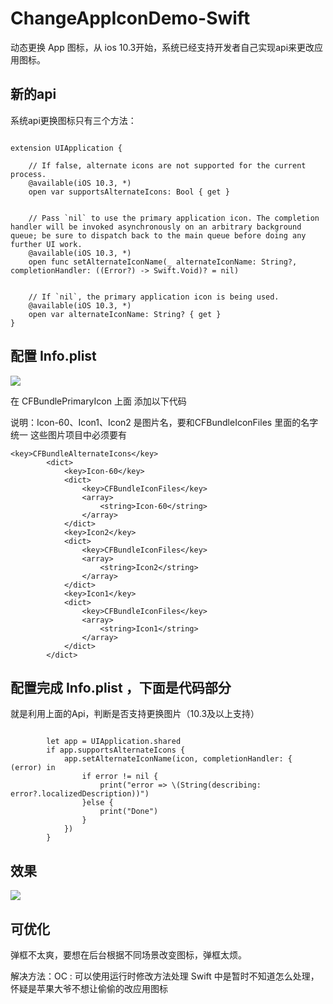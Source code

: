# ChangeAppIconDemo-Swift


动态更换 App 图标，从 ios 10.3开始，系统已经支持开发者自己实现api来更改应用图标。

## 新的api
系统api更换图标只有三个方法：

```objc

extension UIApplication {

    // If false, alternate icons are not supported for the current process.
    @available(iOS 10.3, *)
    open var supportsAlternateIcons: Bool { get }

    
    // Pass `nil` to use the primary application icon. The completion handler will be invoked asynchronously on an arbitrary background queue; be sure to dispatch back to the main queue before doing any further UI work.
    @available(iOS 10.3, *)
    open func setAlternateIconName(_ alternateIconName: String?, completionHandler: ((Error?) -> Swift.Void)? = nil)

    
    // If `nil`, the primary application icon is being used.
    @available(iOS 10.3, *)
    open var alternateIconName: String? { get }
}

```
## 配置 Info.plist
![](http://oahmyhzk1.bkt.clouddn.com/image/png/CFBundleAlternateIcons.jpeg)

在 CFBundlePrimaryIcon 上面 添加以下代码 

说明：Icon-60、Icon1、Icon2 是图片名，要和CFBundleIconFiles 里面的名字统一
这些图片项目中必须要有

```objc
<key>CFBundleAlternateIcons</key>
        <dict>
            <key>Icon-60</key>
            <dict>
                <key>CFBundleIconFiles</key>
                <array>
                    <string>Icon-60</string>
                </array>
            </dict>
            <key>Icon2</key>
            <dict>
                <key>CFBundleIconFiles</key>
                <array>
                    <string>Icon2</string>
                </array>
            </dict>
            <key>Icon1</key>
            <dict>
                <key>CFBundleIconFiles</key>
                <array>
                    <string>Icon1</string>
                </array>
            </dict>
        </dict>
```

## 配置完成 Info.plist ，下面是代码部分

就是利用上面的Api，判断是否支持更换图片（10.3及以上支持）

```objc

		let app = UIApplication.shared
        if app.supportsAlternateIcons {
            app.setAlternateIconName(icon, completionHandler: { (error) in
                if error != nil {
                    print("error => \(String(describing: error?.localizedDescription))")
                }else {
                    print("Done")
                }
            })
        }

```

## 效果

![](http://oahmyhzk1.bkt.clouddn.com/image/gif/changeAppIcon.gif)

## 可优化

弹框不太爽，要想在后台根据不同场景改变图标，弹框太烦。

解决方法：OC : 可以使用运行时修改方法处理
	Swift 中是暂时不知道怎么处理，怀疑是苹果大爷不想让偷偷的改应用图标

